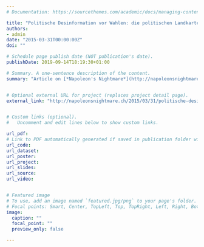```yaml
---
# Documentation: https://sourcethemes.com/academic/docs/managing-content/

title: "Politische Desinformation vor Wahlen: die politischen Landkarten von Smartvote"
authors: 
- admin
date: "2015-03-31T00:00:00Z"
doi: ""

# Schedule page publish date (NOT publication's date).
publishDate: 2019-09-14T18:19:30+01:00

# Summary. A one-sentence description of the content.
summary: "Article on [*Napoleon's Nightmare*](http://napoleonsnightmare.ch/2015/03/31/politische-desinformation-vor-wahlen-die-politischen-landkarten-von-smartvote)"


# Optional external URL for project (replaces project detail page).
external_link: "http://napoleonsnightmare.ch/2015/03/31/politische-desinformation-vor-wahlen-die-politischen-landkarten-von-smartvote"


# Custom links (optional).
#   Uncomment and edit lines below to show custom links.

url_pdf: 
# Link to PDF automatically generated if saved in publication folder with same name as folder
url_code: 
url_dataset:
url_poster:
url_project:
url_slides:
url_source:
url_video:


# Featured image
# To use, add an image named `featured.jpg/png` to your page's folder. 
# Focal points: Smart, Center, TopLeft, Top, TopRight, Left, Right, BottomLeft, Bottom, BottomRight.
image:
  caption: ""
  focal_point: ""
  preview_only: false

---
```



